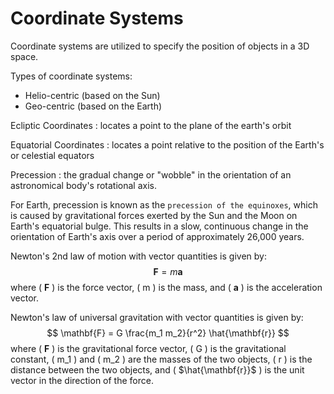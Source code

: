 # Coordinate Systems

Coordinate systems are utilized to specify the position of objects in a 3D space.

Types of coordinate systems:

- Helio-centric (based on the Sun)
- Geo-centric (based on the Earth)

Ecliptic Coordinates
: locates a point to the plane of the earth's orbit

Equatorial Coordinates
: locates a point relative to the position of the Earth's or celestial equators

Precession
: the gradual change or "wobble" in the orientation of an astronomical body's rotational axis.

For Earth, precession is known as the `precession of the equinoxes`, which is caused by gravitational forces exerted by the Sun and the Moon on Earth's equatorial bulge.
This results in a slow, continuous change in the orientation of Earth's axis over a period of approximately 26,000 years.


Newton's 2nd law of motion with vector quantities is given by:
$$
\mathbf{F} = m \mathbf{a}
$$
where \( $\mathbf{F}$ \) is the force vector, \( m \) is the mass, and \( $\mathbf{a}$ \) is the acceleration vector.

Newton's law of universal gravitation with vector quantities is given by:
$$
\mathbf{F} = G \frac{m_1 m_2}{r^2} \hat{\mathbf{r}}
$$
where \( $\mathbf{F}$ \) is the gravitational force vector, \( G \) is the gravitational constant, \( m_1 \) and \( m_2 \) are the masses of the two objects, \( r \) is the distance between the two objects, and \( $\hat{\mathbf{r}}$ \) is the unit vector in the direction of the force.

